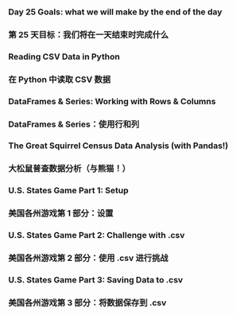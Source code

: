 ### Day 25 Goals: what we will make by the end of the day
### 第 25 天目标：我们将在一天结束时完成什么

### Reading CSV Data in Python
### 在 Python 中读取 CSV 数据

### DataFrames & Series: Working with Rows & Columns
### DataFrames & Series：使用行和列

### The Great Squirrel Census Data Analysis (with Pandas!)
### 大松鼠普查数据分析（与熊猫！）

### U.S. States Game Part 1: Setup
### 美国各州游戏第 1 部分：设置

### U.S. States Game Part 2: Challenge with .csv
### 美国各州游戏第 2 部分：使用 .csv 进行挑战

### U.S. States Game Part 3: Saving Data to .csv
### 美国各州游戏第 3 部分：将数据保存到 .csv
